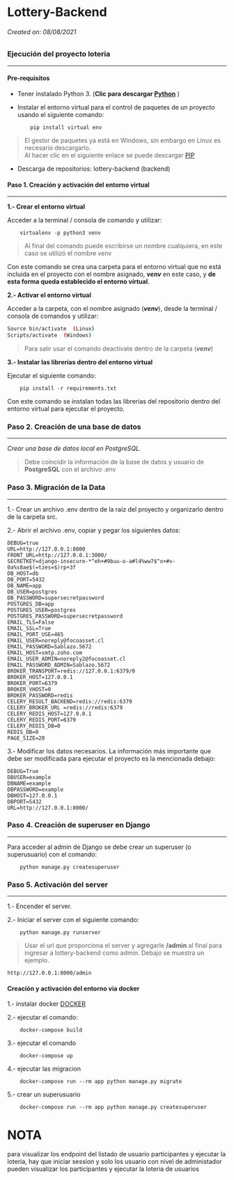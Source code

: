 # Lottery-Backend

###### _Created on: 08/08/2021_

### Ejecución del proyecto loteria

---

#### **Pre-requisitos**

- Tener instalado Python 3. (**Clic para descargar [Python](https://www.python.org/downloads/)** )
- Instalar el entorno virtual para el control de paquetes de un proyecto usando el siguiente comando:

  ```
      pip install virtual env
  ```

> El gestor de paquetes ya está en Windows, sin embargo en Linux es necesario descargarlo.  
> Al hacer clic en el siguiente enlace se puede descargar [PIP](https://packaging.python.org/guides/installing-using-linux-tools/#installing-pip-setuptools-wheel-with-linux-package-managers)

- Descarga de repositorios:
  lottery-backend (backend)

#### **Paso 1. Creación y activación del entorno virtual**

---

**1.- Crear el entorno virtual**

Acceder a la terminal / consola de comando y utilizar:

        virtualenv -p python3 venv

> Al final del comando puede escribirse un nombre cualquiera, en este caso se utilizó el nombre venv

Con este comando se crea una carpeta para el entorno virtual que no está incluida en el proyecto con el nombre asignado, **_venv_** en este caso, y **de esta forma queda establecido el entorno virtual**.

**2.- Activar el entorno virtual**

Acceder a la carpeta, con el nombre asignado (**_venv_**), desde la terminal / consola de comandos y utilizar:

```Bash
Source bin/activate  (Linux)
Scripts/activate  (Windows)
```

> Para salir usar el comando deactivate dentro de la carpeta (**_venv_**)

**3.- Instalar las librerías dentro del entorno virtual**

Ejecutar el siguiente comando:

        pip install -r requirements.txt

Con este comando se instalan todas las librerías del repositorio dentro del entorno virtual para ejecutar el proyecto.

### **Paso 2. Creación de una base de datos**

---

_Crear una base de datos local en PostgreSQL._

> Debe coincidir la información de la base de datos y usuario de **PostgreSQL** con el archivo .env

### **Paso 3. Migración de la Data**

---

1.- Crear un archivo .env dentro de la raíz del proyecto y organizarlo dentro de la carpeta src.

2.- Abrir el archivo .env, copiar y pegar los siguientes datos:

    DEBUG=true
    URL=http://127.0.0.1:8000
    FRONT_URL=http://127.0.0.1:3000/
    SECRETKEY=django-insecure-*^eh+#9buu-o-a#l4%ww7$^o+#v-0a%s8ae$(=tzes=$)rp+3f
    DB_HOST=db
    DB_PORT=5432
    DB_NAME=app
    DB_USER=postgres
    DB_PASSWORD=supersecretpassword
    POSTGRES_DB=app
    POSTGRES_USER=postgres
    POSTGRES_PASSWORD=supersecretpassword
    EMAIL_TLS=False
    EMAIL_SSL=True
    EMAIL_PORT_USE=465
    EMAIL_USER=noreply@focoasset.cl
    EMAIL_PASSWORD=Sablazo.5672
    EMAIL_HOST=smtp.zoho.com
    EMAIL_USER_ADMIN=noreply2@focoasset.cl
    EMAIL_PASSWORD_ADMIN=Sablazo.5672
    BROKER_TRANSPORT=redis://127.0.0.1:6379/0
    BROKER_HOST=127.0.0.1
    BROKER_PORT=6379
    BROKER_VHOST=0
    BROKER_PASSWORD=redis
    CELERY_RESULT_BACKEND=redis://redis:6379
    CELERY_BROKER_URL =redis://redis:6379
    CELERY_REDIS_HOST=127.0.0.1
    CELERY_REDIS_PORT=6379
    CELERY_REDIS_DB=0
    REDIS_DB=0
    PAGE_SIZE=20


3.- Modificar los datos necesarios. La información más importante que debe ser modificada para ejecutar el proyecto es la mencionada debajo:

    DEBUG=True
    DBUSER=example
    DBNAME=example
    DBPASSWORD=example
    DBHOST=127.0.0.1
    DBPORT=5432
    URL=http://127.0.0.1:8000/

### **Paso 4. Creación de superuser en Django**

---

Para acceder al admin de Django se debe crear un superuser (o superusuario) con el comando:

        python manage.py createsuperuser

### **Paso 5. Activación del server**

---

1.- Encender el server.

2.- Iniciar el server con el siguiente comando:

        python manage.py runserver

> Usar el url que proporciona el server y agregarle **/admin** al final para ingresar a lottery-backend como admin. Debajo se muestra un ejemplo.

    http://127.0.0.1:8000/admin


#### **Creación y activación del entorno via docker**

1.- instalar docker [DOCKER](https://docs.docker.com/docker-for-windows/install/)

2.- ejecutar el comando:

        docker-compose build

3.- ejecutar el comando

        docker-compose up

4.- ejecutar las migracion

        docker-compose run --rm app python manage.py migrate

5.- crear un superusuario

        docker-compose run --rm app python manage.py createsuperuser 


# NOTA

para visualizar los endpoint del listado de usuario participantes y ejecutar la loteria,
hay que iniciar session y solo los usuario con nivel de administador pueden
visualizar los participantes y ejecutar la loteria de usuarios